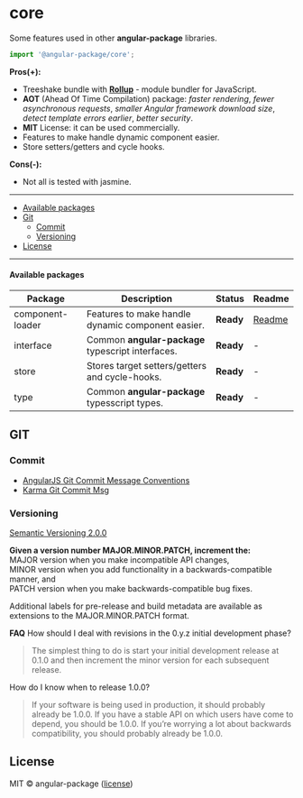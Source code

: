# core

Some features used in other **angular-package** libraries.

```typescript
import '@angular-package/core';
```

**Pros(+):**
* Treeshake bundle with **[Rollup](https://rollupjs.org/#introduction)** - module bundler for JavaScript.
* **AOT** (Ahead Of Time Compilation) package: *faster rendering*, *fewer asynchronous requests*, *smaller Angular framework download size*, *detect template errors earlier*, *better security*.
* **MIT** License: it can be used commercially.
* Features to make handle dynamic component easier.
* Store setters/getters and cycle hooks.

**Cons(-):**
* Not all is tested with jasmine.


----

* [Available packages](#available-packages)
* [Git](#git)
  * [Commit](#commit)
  * [Versioning](#versioning)
* [License](#license)

----


#### Available packages

| Package                   | Description                                             | Status     | Readme      |
|---------------------------|---------------------------------------------------------|------------|-------------|
| component-loader          | Features to make handle dynamic component easier.       | **Ready**  | [Readme][0] |
| interface                 | Common **angular-package** typescript interfaces.       | **Ready**  | -           |
| store                     | Stores target setters/getters and cycle-hooks.          | **Ready**  | -           |
| type                      | Common **angular-package** typesscript types.           | **Ready**  | -           |

[0]: https://github.com/angular-package/angular-package/tree/master/packages/core/packages/component-loader#readme
[1]: https://github.com/angular-package/angular-package/tree/master/packages/core/packages/store#readme

## GIT

### Commit

- [AngularJS Git Commit Message Conventions](https://gist.github.com/stephenparish/9941e89d80e2bc58a153)   
- [Karma Git Commit Msg](http://karma-runner.github.io/0.10/dev/git-commit-msg.html)

### Versioning

[Semantic Versioning 2.0.0](http://semver.org/)

**Given a version number MAJOR.MINOR.PATCH, increment the:**  
MAJOR version when you make incompatible API changes,  
MINOR version when you add functionality in a backwards-compatible manner, and  
PATCH version when you make backwards-compatible bug fixes.

Additional labels for pre-release and build metadata are available as extensions to the MAJOR.MINOR.PATCH format.   

**FAQ**
How should I deal with revisions in the 0.y.z initial development phase?
>The simplest thing to do is start your initial development release at 0.1.0 and then increment the minor version for each subsequent release.

How do I know when to release 1.0.0?

>If your software is being used in production, it should probably already be 1.0.0. If you have a stable API on which users have come to depend, you should be 1.0.0. If you’re worrying a lot about backwards compatibility, you should probably already be 1.0.0.

## License

MIT © angular-package ([license](https://github.com/angular-package/angular-package/blob/master/LICENSE))

